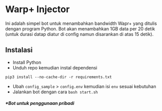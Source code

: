 
# Warp+ Injector
Ini adalah simpel bot untuk menambahkan bandwidth Wapr+ yang ditulis dengan program Python.
Bot akan menambahkan 1GB data per 20 detik (untuk durasi datap diatur di config namun disarankan di atas 15 detik).

## Instalasi
- Install Python
- Unduh repo kemudian instal dependensi
```
pip3 install --no-cache-dir -r requirements.txt
```
- Ubah `config_sample` > `config.env` kemudian isi `env` sesuai kebutuhan
- Jalankan bot dengan cara `bash start.sh`

##### *<i>Bot untuk penggunaan pribadi</i>